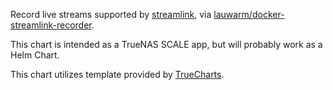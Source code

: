 Record live streams supported by [streamlink](https://github.com/streamlink/streamlink), via [lauwarm/docker-streamlink-recorder](https://github.com/lauwarm/docker-streamlink-recorder).

This chart is intended as a TrueNAS SCALE app, but will probably work as a Helm Chart. 

This chart utilizes template provided by [TrueCharts](https://github.com/truecharts).
